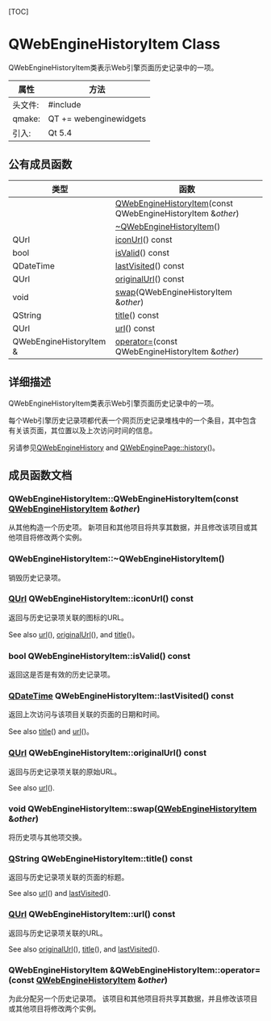 [TOC]



# QWebEngineHistoryItem Class

QWebEngineHistoryItem类表示Web引擎页面历史记录中的一项。

| 属性    | 方法                              |
| ------- | --------------------------------- |
| 头文件: | \#include <QWebEngineHistoryItem> |
| qmake:  | QT += webenginewidgets            |
| 引入:   | Qt 5.4                            |

## 公有成员函数

| 类型                    | 函数                                                         |
| ----------------------- | ------------------------------------------------------------ |
|                         | [QWebEngineHistoryItem](qwebenginehistoryitem.html#QWebEngineHistoryItem)(const QWebEngineHistoryItem &*other*) |
|                         | [~QWebEngineHistoryItem](qwebenginehistoryitem.html#dtor.QWebEngineHistoryItem)() |
| QUrl                    | [iconUrl](qwebenginehistoryitem.html#iconUrl)() const        |
| bool                    | [isValid](qwebenginehistoryitem.html#isValid)() const        |
| QDateTime               | [lastVisited](qwebenginehistoryitem.html#lastVisited)() const |
| QUrl                    | [originalUrl](qwebenginehistoryitem.html#originalUrl)() const |
| void                    | [swap](qwebenginehistoryitem.html#swap)(QWebEngineHistoryItem &*other*) |
| QString                 | [title](qwebenginehistoryitem.html#title)() const            |
| QUrl                    | [url](qwebenginehistoryitem.html#url)() const                |
| QWebEngineHistoryItem & | [operator=](qwebenginehistoryitem.html#operator-eq)(const QWebEngineHistoryItem &*other*) |



## 详细描述

QWebEngineHistoryItem类表示Web引擎页面历史记录中的一项。

每个Web引擎历史记录项都代表一个网页历史记录堆栈中的一个条目，其中包含有关该页面，其位置以及上次访问时间的信息。

另请参见[QWebEngineHistory](qwebenginehistory.html) and [QWebEnginePage::history](qwebenginepage.html#history)()。

## 成员函数文档

### QWebEngineHistoryItem::QWebEngineHistoryItem(const [QWebEngineHistoryItem](qwebenginehistoryitem.html#QWebEngineHistoryItem) &*other*)

从其他构造一个历史项。 新项目和其他项目将共享其数据，并且修改该项目或其他项目将修改两个实例。

### QWebEngineHistoryItem::~QWebEngineHistoryItem()

销毁历史记录项。

### [QUrl](../../U/QUrl.md) QWebEngineHistoryItem::iconUrl() const

返回与历史记录项关联的图标的URL。

See also [url](qwebenginehistoryitem.html#url)(), [originalUrl](qwebenginehistoryitem.html#originalUrl)(), and [title](qwebenginehistoryitem.html#title)()。

### bool QWebEngineHistoryItem::isValid() const

返回这是否是有效的历史记录项。

### [QDateTime](../../D/QDateTime.md) QWebEngineHistoryItem::lastVisited() const

返回上次访问与该项目关联的页面的日期和时间。

See also [title](qwebenginehistoryitem.html#title)() and [url](qwebenginehistoryitem.html#url)()。

### [QUrl](../../U/QUrl.md) QWebEngineHistoryItem::originalUrl() const

返回与历史记录项关联的原始URL。

See also [url](qwebenginehistoryitem.html#url)().

###  void QWebEngineHistoryItem::swap([QWebEngineHistoryItem](qwebenginehistoryitem.html#QWebEngineHistoryItem) &*other*)

将历史项与其他项交换。

### [Q](../qtcore/qstring.html)String QWebEngineHistoryItem::title() const

返回与历史记录项关联的页面的标题。

See also [url](qwebenginehistoryitem.html#url)() and [lastVisited](qwebenginehistoryitem.html#lastVisited)().

###  [QUrl](../../U/QUrl.md) QWebEngineHistoryItem::url() const

返回与历史记录项关联的URL。

See also [originalUrl](qwebenginehistoryitem.html#originalUrl)(), [title](qwebenginehistoryitem.html#title)(), and [lastVisited](qwebenginehistoryitem.html#lastVisited)().

###  QWebEngineHistoryItem &QWebEngineHistoryItem::operator=(const [QWebEngineHistoryItem](qwebenginehistoryitem.html#QWebEngineHistoryItem) &*other*)

为此分配另一个历史记录项。 该项目和其他项目将共享其数据，并且修改该项目或其他项目将修改两个实例。



















